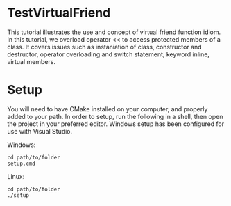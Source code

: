 # TestVirtualFriend

This tutorial illustrates the use and concept of virtual friend function idiom. In this tutorial, we overload operator << to access protected members of a class. It covers issues such as instaniation of class, constructor and destructor, operator overloading and switch statement, keyword inline, virtual members.

# Setup

You will need to have CMake installed on your computer, and properly added to your path.
In order to setup, run the following in a shell, then open the project in your preferred editor.
Windows setup has been configured for use with Visual Studio.

Windows:
```
cd path/to/folder
setup.cmd
```
Linux:
```
cd path/to/folder
./setup
```
